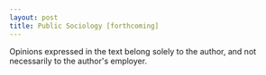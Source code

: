 ```yaml
---
layout: post
title: Public Sociology [forthcoming]
---
```

Opinions expressed in the text belong solely to the author, and not necessarily to the author's employer.
